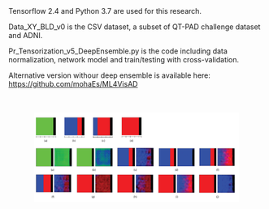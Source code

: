 
</br>

</br>

Tensorflow 2.4 and Python 3.7 are used for this research.

Data_XY_BLD_v0 is the CSV dataset, a subset of QT-PAD challenge dataset and ADNI.

Pr_Tensorization_v5_DeepEnsemble.py is the code including data normalization, network model and train/testing with cross-validation.

Alternative version withour deep ensemble is available here:</br>
https://github.com/mohaEs/ML4VisAD  </br>
</br>
</br>
<p align="center">
<img src="fig.png" alt="drawing" width=80%/>
</p>
</br>


